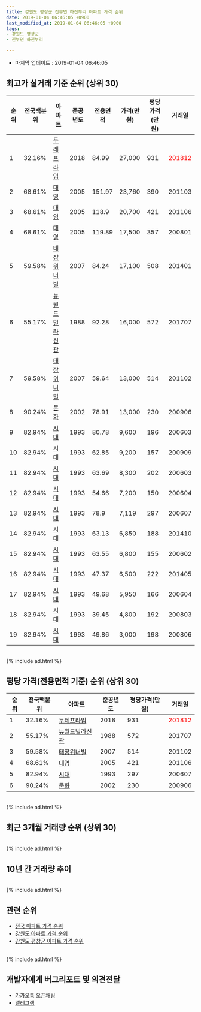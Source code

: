 ```yaml
---
title: 강원도 평창군 진부면 하진부리 아파트 가격 순위
date: 2019-01-04 06:46:05 +0900
last_modified_at: 2019-01-04 06:46:05 +0900
tags:
- 강원도 평창군
- 진부면 하진부리

---
```


* 마지막 업데이트 : 2019-01-04 06:46:05

## 최고가 실거래 기준 순위 (상위 30)


|순위|전국백분위|아파트|준공년도|전용면적|가격(만원)|평당가격(만원)|거래일|
|---|---|---|---|---|---|---|---|
|1|32.16%|[두레프라임](https://search.naver.com/search.naver?query=%EA%B0%95%EC%9B%90%EB%8F%84+%ED%8F%89%EC%B0%BD%EA%B5%B0+%EC%A7%84%EB%B6%80%EB%A9%B4+%ED%95%98%EC%A7%84%EB%B6%80%EB%A6%AC+%EB%91%90%EB%A0%88%ED%94%84%EB%9D%BC%EC%9E%84)|2018|84.99|27,000|931|<span style="color:red">201812</span>|
|2|68.61%|[대영](https://search.naver.com/search.naver?query=%EA%B0%95%EC%9B%90%EB%8F%84+%ED%8F%89%EC%B0%BD%EA%B5%B0+%EC%A7%84%EB%B6%80%EB%A9%B4+%ED%95%98%EC%A7%84%EB%B6%80%EB%A6%AC+%EB%8C%80%EC%98%81)|2005|151.97|23,760|390|201103|
|3|68.61%|[대영](https://search.naver.com/search.naver?query=%EA%B0%95%EC%9B%90%EB%8F%84+%ED%8F%89%EC%B0%BD%EA%B5%B0+%EC%A7%84%EB%B6%80%EB%A9%B4+%ED%95%98%EC%A7%84%EB%B6%80%EB%A6%AC+%EB%8C%80%EC%98%81)|2005|118.9|20,700|421|201106|
|4|68.61%|[대영](https://search.naver.com/search.naver?query=%EA%B0%95%EC%9B%90%EB%8F%84+%ED%8F%89%EC%B0%BD%EA%B5%B0+%EC%A7%84%EB%B6%80%EB%A9%B4+%ED%95%98%EC%A7%84%EB%B6%80%EB%A6%AC+%EB%8C%80%EC%98%81)|2005|119.89|17,500|357|200801|
|5|59.58%|[태장위너빌](https://search.naver.com/search.naver?query=%EA%B0%95%EC%9B%90%EB%8F%84+%ED%8F%89%EC%B0%BD%EA%B5%B0+%EC%A7%84%EB%B6%80%EB%A9%B4+%ED%95%98%EC%A7%84%EB%B6%80%EB%A6%AC+%ED%83%9C%EC%9E%A5%EC%9C%84%EB%84%88%EB%B9%8C)|2007|84.24|17,100|508|201401|
|6|55.17%|[뉴월드빌라신관](https://search.naver.com/search.naver?query=%EA%B0%95%EC%9B%90%EB%8F%84+%ED%8F%89%EC%B0%BD%EA%B5%B0+%EC%A7%84%EB%B6%80%EB%A9%B4+%ED%95%98%EC%A7%84%EB%B6%80%EB%A6%AC+%EB%89%B4%EC%9B%94%EB%93%9C%EB%B9%8C%EB%9D%BC%EC%8B%A0%EA%B4%80)|1988|92.28|16,000|572|201707|
|7|59.58%|[태장위너빌](https://search.naver.com/search.naver?query=%EA%B0%95%EC%9B%90%EB%8F%84+%ED%8F%89%EC%B0%BD%EA%B5%B0+%EC%A7%84%EB%B6%80%EB%A9%B4+%ED%95%98%EC%A7%84%EB%B6%80%EB%A6%AC+%ED%83%9C%EC%9E%A5%EC%9C%84%EB%84%88%EB%B9%8C)|2007|59.64|13,000|514|201102|
|8|90.24%|[문화](https://search.naver.com/search.naver?query=%EA%B0%95%EC%9B%90%EB%8F%84+%ED%8F%89%EC%B0%BD%EA%B5%B0+%EC%A7%84%EB%B6%80%EB%A9%B4+%ED%95%98%EC%A7%84%EB%B6%80%EB%A6%AC+%EB%AC%B8%ED%99%94)|2002|78.91|13,000|230|200906|
|9|82.94%|[시대](https://search.naver.com/search.naver?query=%EA%B0%95%EC%9B%90%EB%8F%84+%ED%8F%89%EC%B0%BD%EA%B5%B0+%EC%A7%84%EB%B6%80%EB%A9%B4+%ED%95%98%EC%A7%84%EB%B6%80%EB%A6%AC+%EC%8B%9C%EB%8C%80)|1993|80.78|9,600|196|200603|
|10|82.94%|[시대](https://search.naver.com/search.naver?query=%EA%B0%95%EC%9B%90%EB%8F%84+%ED%8F%89%EC%B0%BD%EA%B5%B0+%EC%A7%84%EB%B6%80%EB%A9%B4+%ED%95%98%EC%A7%84%EB%B6%80%EB%A6%AC+%EC%8B%9C%EB%8C%80)|1993|62.85|9,200|157|200909|
|11|82.94%|[시대](https://search.naver.com/search.naver?query=%EA%B0%95%EC%9B%90%EB%8F%84+%ED%8F%89%EC%B0%BD%EA%B5%B0+%EC%A7%84%EB%B6%80%EB%A9%B4+%ED%95%98%EC%A7%84%EB%B6%80%EB%A6%AC+%EC%8B%9C%EB%8C%80)|1993|63.69|8,300|202|200603|
|12|82.94%|[시대](https://search.naver.com/search.naver?query=%EA%B0%95%EC%9B%90%EB%8F%84+%ED%8F%89%EC%B0%BD%EA%B5%B0+%EC%A7%84%EB%B6%80%EB%A9%B4+%ED%95%98%EC%A7%84%EB%B6%80%EB%A6%AC+%EC%8B%9C%EB%8C%80)|1993|54.66|7,200|150|200604|
|13|82.94%|[시대](https://search.naver.com/search.naver?query=%EA%B0%95%EC%9B%90%EB%8F%84+%ED%8F%89%EC%B0%BD%EA%B5%B0+%EC%A7%84%EB%B6%80%EB%A9%B4+%ED%95%98%EC%A7%84%EB%B6%80%EB%A6%AC+%EC%8B%9C%EB%8C%80)|1993|78.9|7,119|297|200607|
|14|82.94%|[시대](https://search.naver.com/search.naver?query=%EA%B0%95%EC%9B%90%EB%8F%84+%ED%8F%89%EC%B0%BD%EA%B5%B0+%EC%A7%84%EB%B6%80%EB%A9%B4+%ED%95%98%EC%A7%84%EB%B6%80%EB%A6%AC+%EC%8B%9C%EB%8C%80)|1993|63.13|6,850|188|201410|
|15|82.94%|[시대](https://search.naver.com/search.naver?query=%EA%B0%95%EC%9B%90%EB%8F%84+%ED%8F%89%EC%B0%BD%EA%B5%B0+%EC%A7%84%EB%B6%80%EB%A9%B4+%ED%95%98%EC%A7%84%EB%B6%80%EB%A6%AC+%EC%8B%9C%EB%8C%80)|1993|63.55|6,800|155|200602|
|16|82.94%|[시대](https://search.naver.com/search.naver?query=%EA%B0%95%EC%9B%90%EB%8F%84+%ED%8F%89%EC%B0%BD%EA%B5%B0+%EC%A7%84%EB%B6%80%EB%A9%B4+%ED%95%98%EC%A7%84%EB%B6%80%EB%A6%AC+%EC%8B%9C%EB%8C%80)|1993|47.37|6,500|222|201405|
|17|82.94%|[시대](https://search.naver.com/search.naver?query=%EA%B0%95%EC%9B%90%EB%8F%84+%ED%8F%89%EC%B0%BD%EA%B5%B0+%EC%A7%84%EB%B6%80%EB%A9%B4+%ED%95%98%EC%A7%84%EB%B6%80%EB%A6%AC+%EC%8B%9C%EB%8C%80)|1993|49.68|5,950|166|200604|
|18|82.94%|[시대](https://search.naver.com/search.naver?query=%EA%B0%95%EC%9B%90%EB%8F%84+%ED%8F%89%EC%B0%BD%EA%B5%B0+%EC%A7%84%EB%B6%80%EB%A9%B4+%ED%95%98%EC%A7%84%EB%B6%80%EB%A6%AC+%EC%8B%9C%EB%8C%80)|1993|39.45|4,800|192|200803|
|19|82.94%|[시대](https://search.naver.com/search.naver?query=%EA%B0%95%EC%9B%90%EB%8F%84+%ED%8F%89%EC%B0%BD%EA%B5%B0+%EC%A7%84%EB%B6%80%EB%A9%B4+%ED%95%98%EC%A7%84%EB%B6%80%EB%A6%AC+%EC%8B%9C%EB%8C%80)|1993|49.86|3,000|198|200806|


<br>
{% include ad.html %}
<br>

## 평당 가격(전용면적 기준) 순위 (상위 30)


|순위|전국백분위|아파트|준공년도|평당가격(만원)|거래일|
|---|---|---|---|---|---|
|1|32.16%|[두레프라임](https://search.naver.com/search.naver?query=%EA%B0%95%EC%9B%90%EB%8F%84+%ED%8F%89%EC%B0%BD%EA%B5%B0+%EC%A7%84%EB%B6%80%EB%A9%B4+%ED%95%98%EC%A7%84%EB%B6%80%EB%A6%AC+%EB%91%90%EB%A0%88%ED%94%84%EB%9D%BC%EC%9E%84)|2018|931|<span style="color:red">201812</span>|
|2|55.17%|[뉴월드빌라신관](https://search.naver.com/search.naver?query=%EA%B0%95%EC%9B%90%EB%8F%84+%ED%8F%89%EC%B0%BD%EA%B5%B0+%EC%A7%84%EB%B6%80%EB%A9%B4+%ED%95%98%EC%A7%84%EB%B6%80%EB%A6%AC+%EB%89%B4%EC%9B%94%EB%93%9C%EB%B9%8C%EB%9D%BC%EC%8B%A0%EA%B4%80)|1988|572|201707|
|3|59.58%|[태장위너빌](https://search.naver.com/search.naver?query=%EA%B0%95%EC%9B%90%EB%8F%84+%ED%8F%89%EC%B0%BD%EA%B5%B0+%EC%A7%84%EB%B6%80%EB%A9%B4+%ED%95%98%EC%A7%84%EB%B6%80%EB%A6%AC+%ED%83%9C%EC%9E%A5%EC%9C%84%EB%84%88%EB%B9%8C)|2007|514|201102|
|4|68.61%|[대영](https://search.naver.com/search.naver?query=%EA%B0%95%EC%9B%90%EB%8F%84+%ED%8F%89%EC%B0%BD%EA%B5%B0+%EC%A7%84%EB%B6%80%EB%A9%B4+%ED%95%98%EC%A7%84%EB%B6%80%EB%A6%AC+%EB%8C%80%EC%98%81)|2005|421|201106|
|5|82.94%|[시대](https://search.naver.com/search.naver?query=%EA%B0%95%EC%9B%90%EB%8F%84+%ED%8F%89%EC%B0%BD%EA%B5%B0+%EC%A7%84%EB%B6%80%EB%A9%B4+%ED%95%98%EC%A7%84%EB%B6%80%EB%A6%AC+%EC%8B%9C%EB%8C%80)|1993|297|200607|
|6|90.24%|[문화](https://search.naver.com/search.naver?query=%EA%B0%95%EC%9B%90%EB%8F%84+%ED%8F%89%EC%B0%BD%EA%B5%B0+%EC%A7%84%EB%B6%80%EB%A9%B4+%ED%95%98%EC%A7%84%EB%B6%80%EB%A6%AC+%EB%AC%B8%ED%99%94)|2002|230|200906|


<br>
{% include ad.html %}
<br>

## 최근 3개월 거래량 순위 (상위 30)


<div style="width:100%;">
    <canvas id="deal_count_ranking" height="250"></canvas>
</div>


<script>
new Chart(document.getElementById("deal_count_ranking"), {
    type: 'horizontalBar',
    data: {
        labels: ['태장위너빌', '시대', '두레프라임'],
        datasets: [{
            label: '실거래 수',
            data: [2, 1, 1],
            borderColor: "rgba(255, 0, 128, 1)",
            backgroundColor: "rgba(255, 0, 128, 0.5)",
            fill: false,
        }]
    },
    options: {
        responsive: true,
        title: {
            display: true,
            text: '최근 3개월 거래량 순위'
        },
        tooltips: {
            mode: 'index',
            intersect: false,
            callbacks: {
                title: function(tooltipItems, data) {
                    return "실거래 수:";
                },
                label: function(tooltipItem, data) {
                    return data.labels[tooltipItem.index] + ": " + tooltipItem.xLabel;
                }
            }
        },
        hover: {
            mode: 'nearest',
            intersect: true
        },
        scales: {
            xAxes: [{
                display: true,
                scaleLabel: {
                    display: true,
                    labelString: '실거래 수'
                },
                ticks: {
                    suggestedMin: 0,
                }
            }],
            yAxes: [{
                display: true,
                ticks: {
                    autoSkip: false,
                    callback: function(value, index, values) {
                        if (value.length > 15)
                            return value.substr(0, 13) + "...";
                        else
                            return value;
                    }
                },
                scaleLabel: {
                    display: false,
                }
            }]
        }
    }
});

</script>


<br>
{% include ad.html %}
<br>

## 10년 간 거래량 추이


<div style="width:100%;">
    <canvas id="deal_progress" height="250"></canvas>
</div>

<script>
new Chart(document.getElementById("deal_progress"), {
    type: 'line',
    data: {
        labels: ['200901','200902','200903','200904','200905','200906','200907','200908','200909','200910','200911','200912','201001','201002','201003','201004','201005','201006','201007','201008','201009','201010','201011','201012','201101','201102','201103','201104','201105','201106','201107','201108','201109','201110','201111','201112','201201','201202','201203','201204','201205','201206','201207','201208','201209','201210','201211','201212','201301','201302','201303','201304','201305','201306','201307','201308','201309','201310','201311','201312','201401','201402','201403','201404','201405','201406','201407','201408','201409','201410','201411','201412','201501','201502','201503','201504','201505','201506','201507','201508','201509','201510','201511','201512','201601','201602','201603','201604','201605','201606','201607','201608','201609','201610','201611','201612','201701','201702','201703','201704','201705','201706','201707','201708','201709','201710','201711','201712','201801','201802','201803','201804','201805','201806','201807','201808','201809','201810','201811','201812','201901'],
        datasets: [{
            label: '실거래 수',
            pointRadius: 1,
            data: [0, 3, 1, 0, 1, 3, 0, 0, 3, 0, 0, 1, 2, 1, 5, 0, 0, 2, 1, 3, 0, 1, 0, 1, 0, 2, 1, 0, 0, 4, 2, 1, 4, 1, 2, 3, 1, 1, 2, 3, 0, 1, 2, 2, 2, 0, 3, 1, 0, 1, 5, 0, 2, 0, 2, 1, 0, 1, 3, 0, 4, 2, 4, 2, 4, 0, 4, 3, 0, 4, 5, 2, 0, 4, 2, 4, 1, 2, 2, 3, 2, 0, 2, 1, 1, 0, 1, 24, 8, 22, 1, 3, 2, 2, 0, 1, 1, 3, 1, 2, 0, 3, 1, 0, 2, 0, 0, 0, 1, 2, 3, 1, 6, 2, 6, 6, 1, 4, 3, 1, 0],
            borderColor: "rgba(255, 201, 14, 1)",
            backgroundColor: "rgba(255, 201, 14, 0.5)",
            fill: true,
        }]
    },
    options: {
        responsive: true,
        title: {
            display: true,
            text: '10년간 거래량 추이'
        },
        tooltips: {
            mode: 'index',
            intersect: false,
        },
        hover: {
            mode: 'nearest',
            intersect: true
        },
        scales: {
            xAxes: [{
                display: true,
                scaleLabel: {
                    display: true,
                    labelString: '년/월'
                }
            }],
            yAxes: [{
                display: true,
                ticks: {
                    suggestedMin: 0,
                },
                scaleLabel: {
                    display: true,
                    labelString: '실거래 수'
                }
            }]
        }
    }
});

</script>


<br>
{% include ad.html %}
<br>

## 관련 순위

- [전국 아파트 가격 순위](https://inasie.github.io/apt-ranking/전국)
- [강원도 아파트 가격 순위](https://inasie.github.io/apt-ranking/강원도)
- [강원도 평창군 아파트 가격 순위](https://inasie.github.io/apt-ranking/강원도-평창군)


<br>
{% include ad.html %}
<br>

## 개발자에게 버그리포트 및 의견전달

- [카카오톡 오픈채팅](https://open.kakao.com/o/gLJUAP4)
- [텔레그램](https://t.me/inasie)


